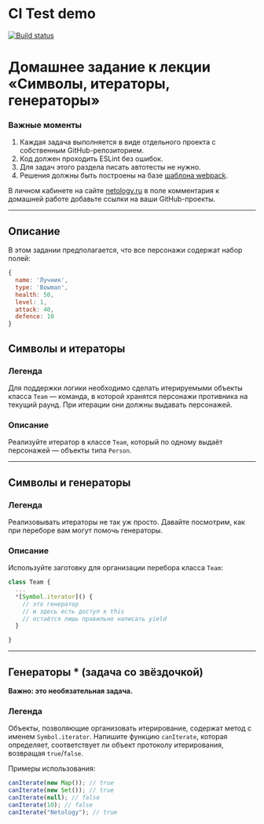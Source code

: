 # CI Test demo
[![Build status](https://ci.appveyor.com/api/projects/status/x3tbguc083rv83si?svg=true)](https://ci.appveyor.com/project/MarShal69/symbols-iterators-generators-2)

# Домашнее задание к лекции «Символы, итераторы, генераторы»

### **Важные моменты** 

1. Каждая задача выполняется в виде отдельного проекта с собственным GitHub-репозиторием.
2. Код должен проходить ESLint без ошибок.
3. Для задач этого раздела писать автотесты не нужно.
4. Решения должны быть построены на базе [шаблона webpack](/ci-template).

В личном кабинете на сайте [netology.ru](http://netology.ru/) в поле комментария к домашней работе добавьте ссылки на ваши GitHub-проекты.

---

## Описание

В этом задании предполагается, что все персонажи содержат набор полей:
```javascript
{
  name: 'Лучник',
  type: 'Bowman',
  health: 50,
  level: 1,
  attack: 40,
  defence: 10
}
```

## Символы и итераторы

### Легенда

Для поддержки логики необходимо сделать итерируемыми объекты класса `Team` — команда, в которой хранятся персонажи противника на текущий раунд. При итерации они должны выдавать персонажей.

### Описание

Реализуйте итератор в классе `Team`, который по одному выдаёт персонажей — объекты типа `Person`.

---

## Символы и генераторы

### Легенда

Реализовывать итераторы не так уж просто. Давайте посмотрим, как при переборе вам могут помочь генераторы.

### Описание

Используйте заготовку для организации перебора класса `Team`:
```javascript
class Team {
  ...
  *[Symbol.iterator]() {
    // это генератор
    // и здесь есть доступ к this
    // остаётся лишь правильно написать yield
  }

}
```

---

## Генераторы * (задача со звёздочкой)

**Важно: это необязательная задача.**

### Легенда

Объекты, позволяющие организовать итерирование, содержат метод с именем `Symbol.iterator`. Напишите функцию `canIterate`, которая определяет, соответствует ли объект протоколу итерирования, возвращая `true`/`false`.

Примеры использования:
```javascript
canIterate(new Map()); // true
canIterate(new Set()); // true
canIterate(null); // false
canIterate(10); // false
canIterate("Netology"); // true
```
